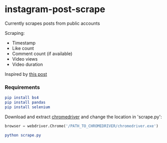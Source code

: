 # instagram-post-scrape
Currently scrapes posts from public accounts

Scraping:
- Timestamp
- Like count
- Comment count
(if available)
- Video views
- Video duration

Inspired by [this post](https://medium.com/@srujana.rao2/scraping-instagram-with-python-using-selenium-and-beautiful-soup-8b72c186a058)

### Requirements

```elm
pip install bs4
pip install pandas
pip install selenium
```

Download and extract [chromedriver](http://chromedriver.chromium.org/) and change the location in 'scrape.py':

```python
browser = webdriver.Chrome('/PATH_TO_CHROMEDRIVER/chromedriver.exe')
```
```elm
python scrape.py
```
